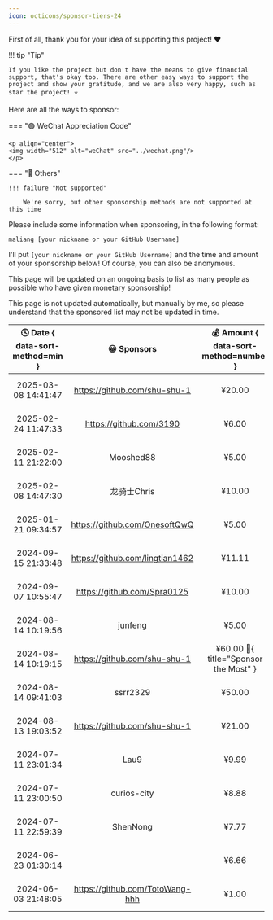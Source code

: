 ```yaml
---
icon: octicons/sponsor-tiers-24
---
```


First of all, thank you for your idea of supporting this project! ❤️

!!! tip "Tip"

    If you like the project but don't have the means to give financial support, that's okay too. There are other easy ways to support the project and show your gratitude, and we are also very happy, such as star the project! ⭐

Here are all the ways to sponsor:

=== "🟢 WeChat Appreciation Code"

    <p align="center">
    <img width="512" alt="weChat" src="../wechat.png"/>
    </p>

=== "🔵 Others"

    !!! failure "Not supported"

        We're sorry, but other sponsorship methods are not supported at this time

Please include some information when sponsoring, in the following format:

```linenums="0"
maliang [your nickname or your GitHub Username]
```

I'll put `[your nickname or your GitHub Username]` and the time and amount of your sponsorship below! Of course, you can also be anonymous.

This page will be updated on an ongoing basis to list as many people as possible who have given monetary sponsorship!

This page is not updated automatically, but manually by me, so please understand that the sponsored list may not be updated in time.

| 🕓 Date { data-sort-method=min } |            😀 Sponsors             |    💰 Amount { data-sort-method=number }    |        ❤️ Methods         |
| :-----------------------------: | :-------------------------------: | :----------------------------------------: | :----------------------: |
|       2025-03-08 14:41:47       |  <https://github.com/shu-shu-1>   |                   ¥20.00                   | WeChat Appreciation Code |
|       2025-02-24 11:47:33       |     <https://github.com/3190>     |                   ¥6.00                    | WeChat Appreciation Code |
|       2025-02-11 21:22:00       |             Mooshed88             |                   ¥5.00                    | WeChat Appreciation Code |
|       2025-02-08 14:47:30       |            龙骑士Chris            |                   ¥10.00                   | WeChat Appreciation Code |
|       2025-01-21 09:34:57       |  <https://github.com/OnesoftQwQ>  |                   ¥5.00                    | WeChat Appreciation Code |
|       2024-09-15 21:33:48       | <https://github.com/lingtian1462> |                   ¥11.11                   | WeChat Appreciation Code |
|       2024-09-07 10:55:47       |   <https://github.com/Spra0125>   |                   ¥10.00                   | WeChat Appreciation Code |
|       2024-08-14 10:19:56       |              junfeng              |                   ¥5.00                    | WeChat Appreciation Code |
|       2024-08-14 10:19:15       |  <https://github.com/shu-shu-1>   | ¥60.00 :crown:{ title="Sponsor the Most" } | WeChat Appreciation Code |
|       2024-08-14 09:41:03       |             ssrr2329              |                   ¥50.00                   | WeChat Appreciation Code |
|       2024-08-13 19:03:52       |  <https://github.com/shu-shu-1>   |                   ¥21.00                   | WeChat Appreciation Code |
|       2024-07-11 23:01:34       |               Lau9                |                   ¥9.99                    | WeChat Appreciation Code |
|       2024-07-11 23:00:50       |            curios-city            |                   ¥8.88                    | WeChat Appreciation Code |
|       2024-07-11 22:59:39       |             ShenNong              |                   ¥7.77                    | WeChat Appreciation Code |
|       2024-06-23 01:30:14       |                                   |                   ¥6.66                    | WeChat Appreciation Code |
|       2024-06-03 21:48:05       | <https://github.com/TotoWang-hhh> |                   ¥1.00                    | WeChat Appreciation Code |
